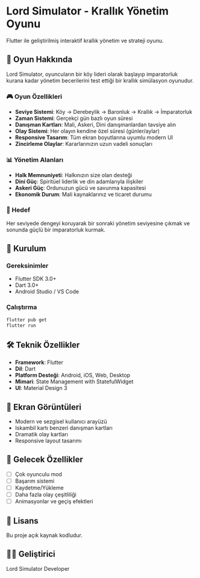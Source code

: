 # Lord Simulator - Krallık Yönetim Oyunu

Flutter ile geliştirilmiş interaktif krallık yönetim ve strateji oyunu.

## 🏰 Oyun Hakkında

Lord Simulator, oyuncuların bir köy lideri olarak başlayıp imparatorluk kurana kadar yönetim becerilerini test ettiği bir krallık simülasyon oyunudur.

### 🎮 Oyun Özellikleri

- **Seviye Sistemi**: Köy → Derebeylik → Baronluk → Krallık → İmparatorluk
- **Zaman Sistemi**: Gerçekçi gün bazlı oyun süresi
- **Danışman Kartları**: Mali, Askeri, Dini danışmanlardan tavsiye alın
- **Olay Sistemi**: Her olayın kendine özel süresi (günler/aylar)
- **Responsive Tasarım**: Tüm ekran boyutlarına uyumlu modern UI
- **Zincirleme Olaylar**: Kararlarınızın uzun vadeli sonuçları

### 📊 Yönetim Alanları

- **Halk Memnuniyeti**: Halkınızın size olan desteği
- **Dini Güç**: Spiritüel liderlik ve din adamlarıyla ilişkiler  
- **Askeri Güç**: Ordunuzun gücü ve savunma kapasitesi
- **Ekonomik Durum**: Mali kaynaklarınız ve ticaret durumu

### 🎯 Hedef

Her seviyede dengeyi koruyarak bir sonraki yönetim seviyesine çıkmak ve sonunda güçlü bir imparatorluk kurmak.

## 🚀 Kurulum

### Gereksinimler
- Flutter SDK 3.0+
- Dart 3.0+
- Android Studio / VS Code

### Çalıştırma
```bash
flutter pub get
flutter run
```

## 🛠️ Teknik Özellikler

- **Framework**: Flutter
- **Dil**: Dart
- **Platform Desteği**: Android, iOS, Web, Desktop
- **Mimari**: State Management with StatefulWidget
- **UI**: Material Design 3

## 📱 Ekran Görüntüleri

- Modern ve sezgisel kullanıcı arayüzü
- Iskambil kartı benzeri danışman kartları
- Dramatik olay kartları
- Responsive layout tasarımı

## 🔮 Gelecek Özellikler

- [ ] Çok oyunculu mod
- [ ] Başarım sistemi
- [ ] Kaydetme/Yükleme
- [ ] Daha fazla olay çeşitliliği
- [ ] Animasyonlar ve geçiş efektleri

## 📄 Lisans

Bu proje açık kaynak kodludur.

## 👨‍💻 Geliştirici

Lord Simulator Developer
